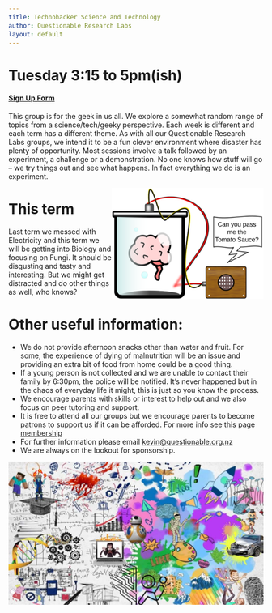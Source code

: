 ```yaml
---
title: Technohacker Science and Technology
author: Questionable Research Labs
layout: default
---
```


# Tuesday 3:15 to 5pm(ish)

#### [Sign Up Form][sul]

This group is for the geek in us all. We explore a somewhat random range of topics from a science/tech/geeky perspective. Each week is different and each term has
a different theme. As with all our Questionable Research Labs groups, we intend it to be a fun clever environment where disaster has plenty of opportunity. Most sessions
involve a talk followed by an experiment, a challenge or a demonstration. No one knows how stuff will go – we try things out and see what happens. In fact
everything we do is an experiment.

<img src="/info-page-assets/groups/experment_o.png" style="float: right">

# This term

Last term we messed with Electricity and this term we will be getting into Biology and focusing on Fungi. It should be disgusting and tasty and interesting. But we might get distracted and do other things as well, who knows?

# Other useful information:

- We do not provide afternoon snacks other than water and fruit. For some, the experience of dying of malnutrition will be an issue and providing an extra bit of
  food from home could be a good thing.
- If a young person is not collected and we are unable to contact their family by 6:30pm, the police will be notified. It’s never happened but in the chaos of everyday life it might, this is just so you
  know the process.
- We encourage parents with skills or interest to help out and we also focus on peer tutoring and support.
- It is free to attend all our groups but we encourage parents to become patrons to support us if it can be afforded. For more info see this page [membership](/info/membership) 
- For further information please email kevin@questionable.org.nz
- We are always on the lookout for sponsorship.


![image](/info-page-assets/sci-tech/sci-tech_o.jpg)

[sul]: https://forms.gle/NVy8Nwq8rgY2tUZq6
